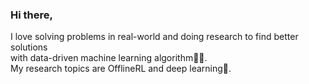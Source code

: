 ﻿### Hi there,
 
I love solving problems in real-world and doing research to find better solutions  
with data-driven machine learning algorithm💭🧠.  
My research topics are OfflineRL and deep learning🤖.
